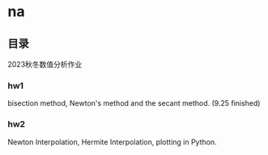 # na

## 目录

2023秋冬数值分析作业

### hw1

bisection method, Newton's method and the secant method. (9.25 finished)

### hw2

Newton Interpolation, Hermite Interpolation, plotting in Python.
